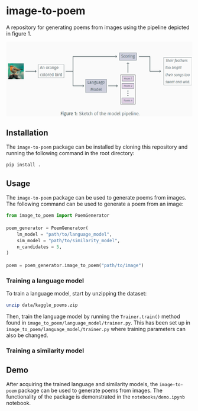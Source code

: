 # image-to-poem

A repository for generating poems from images using the pipeline depicted in figure 1.



![alt text](figures/approach.png)


## Installation

The `image-to-poem` package can be installed by cloning this repository and running the following command in the root directory:

```bash
pip install .
```

## Usage

The `image-to-poem` package can be used to generate poems from images. The following command can be used to generate a poem from an image:

```python
from image_to_poem import PoemGenerator

poem_generator = PoemGenerator(
    lm_model = "path/to/language_model",
    sim_model = "path/to/similarity_model",
    n_candidates = 5,
)

poem = poem_generator.image_to_poem("path/to/image")
```


### Training a language model

To train a language model, start by unzipping the dataset:

```bash
unzip data/kaggle_poems.zip
```

Then, train the language model  by running the `Trainer.train()` method found in `image_to_poem/language_model/trainer.py`. This has been set up in `image_to_poem/language_model/trainer.py` where training parameters can also be changed.


### Training a similarity model

## Demo 

After acquiring the trained language and similarity models, the `image-to-poem` package can be used to generate poems from images. The functionality of the package is demonstrated in the `notebooks/demo.ipynb` notebook.
